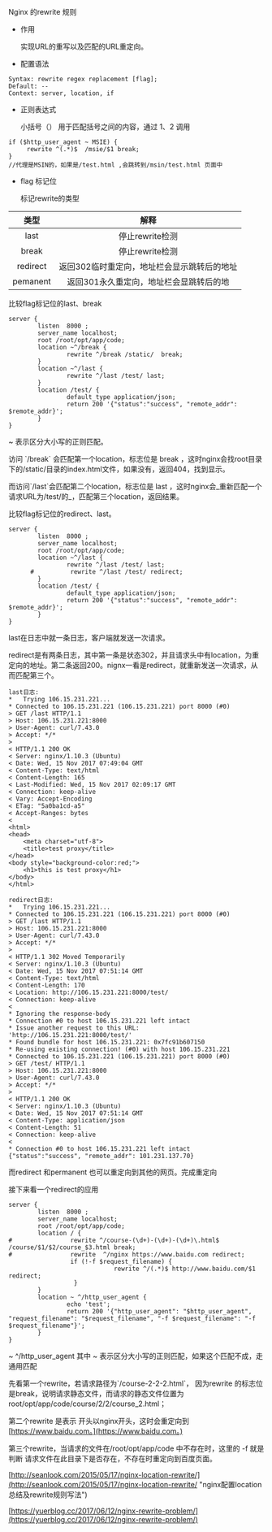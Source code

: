 Nginx 的rewrite 规则

* 作用

  实现URL的重写以及匹配的URL重定向。

* 配置语法

```
Syntax: rewrite regex replacement [flag];
Default: --
Context: server, location, if
```

* 正则表达式

  小括号（） 用于匹配括号之间的内容，通过 $1、$2 调用

```
if ($http_user_agent ~ MSIE) {
     rewrite ^(.*)$  /msie/$1 break;
}
//代理是MSIN的，如果是/test.html ,会跳转到/msin/test.html 页面中
```

* flag 标记位

  标记rewrite的类型

| 类型 | 解释 |
| :---: | :---: |
| last | 停止rewrite检测 |
| break | 停止rewrite检测 |
| redirect | 返回302临时重定向，地址栏会显示跳转后的地址 |
| pemanent | 返回301永久重定向，地址栏会显跳转后的地 |

比较flag标记位的last、break

```
server {
        listen  8000 ;
        server_name localhost;
        root /root/opt/app/code;
        location ~^/break {
                rewrite ^/break /static/  break;
        }
        location ~^/last {
                rewrite ^/last /test/ last;
        }
        location /test/ {
                default_type application/json;
                return 200 '{"status":"success", "remote_addr": $remote_addr}';
        }
}
```

~ 表示区分大小写的正则匹配。

访问 \`/break\` 会匹配第一个location，标志位是 break ，这时nginx会找root目录下的/static/目录的index.html文件，如果没有，返回404，找到显示。

而访问\`/last\`会匹配第二个location，标志位是 last ，这时nginx会_重新匹配一个请求URL为/test/的_，匹配第三个location，返回结果。

比较flag标记位的redirect、last。

```
server {
        listen  8000 ;
        server_name localhost;
        root /root/opt/app/code;
        location ~^/last {
                rewrite ^/last /test/ last;
      #          rewrite ^/last /test/ redirect;
        }
        location /test/ {
                default_type application/json;
                return 200 '{"status":"success", "remote_addr": $remote_addr}';
        }
}
```

last在日志中就一条日志，客户端就发送一次请求。

redirect是有两条日志，其中第一条是状态302，并且请求头中有location，为重定向的地址。第二条返回200。nignx一看是redirect，就重新发送一次请求，从而匹配第三个。

```
last日志:
*   Trying 106.15.231.221...
* Connected to 106.15.231.221 (106.15.231.221) port 8000 (#0)
> GET /last HTTP/1.1
> Host: 106.15.231.221:8000
> User-Agent: curl/7.43.0
> Accept: */*
>
< HTTP/1.1 200 OK
< Server: nginx/1.10.3 (Ubuntu)
< Date: Wed, 15 Nov 2017 07:49:04 GMT
< Content-Type: text/html
< Content-Length: 165
< Last-Modified: Wed, 15 Nov 2017 02:09:17 GMT
< Connection: keep-alive
< Vary: Accept-Encoding
< ETag: "5a0ba1cd-a5"
< Accept-Ranges: bytes
<
<html>
<head>
    <meta charset="utf-8">
    <title>test proxy</title>
</head>
<body style="background-color:red;">
    <h1>this is test proxy</h1>
</body>
</html>

redirect日志:
*   Trying 106.15.231.221...
* Connected to 106.15.231.221 (106.15.231.221) port 8000 (#0)
> GET /last HTTP/1.1
> Host: 106.15.231.221:8000
> User-Agent: curl/7.43.0
> Accept: */*
>
< HTTP/1.1 302 Moved Temporarily
< Server: nginx/1.10.3 (Ubuntu)
< Date: Wed, 15 Nov 2017 07:51:14 GMT
< Content-Type: text/html
< Content-Length: 170
< Location: http://106.15.231.221:8000/test/
< Connection: keep-alive
<
* Ignoring the response-body
* Connection #0 to host 106.15.231.221 left intact
* Issue another request to this URL: 'http://106.15.231.221:8000/test/'
* Found bundle for host 106.15.231.221: 0x7fc91b607150
* Re-using existing connection! (#0) with host 106.15.231.221
* Connected to 106.15.231.221 (106.15.231.221) port 8000 (#0)
> GET /test/ HTTP/1.1
> Host: 106.15.231.221:8000
> User-Agent: curl/7.43.0
> Accept: */*
>
< HTTP/1.1 200 OK
< Server: nginx/1.10.3 (Ubuntu)
< Date: Wed, 15 Nov 2017 07:51:14 GMT
< Content-Type: application/json
< Content-Length: 51
< Connection: keep-alive
<
* Connection #0 to host 106.15.231.221 left intact
{"status":"success", "remote_addr": 101.231.137.70}
```

而redirect 和permanent 也可以重定向到其他的网页。完成重定向

接下来看一个redirect的应用

```
server {
        listen  8000 ;
        server_name localhost;
        root /root/opt/app/code;
        location / {
#                rewrite ^/course-(\d+)-(\d+)-(\d+)\.html$ /course/$1/$2/course_$3.html break;
#                rewrite  ^/nginx https://www.baidu.com redirect;
                 if (!-f $request_filename) {
                             rewrite ^/(.*)$ http://www.baidu.com/$1 redirect;
                  }
        }
        location ~ ^/http_user_agent {
                echo 'test';
                return 200 '{"http_user_agent": "$http_user_agent", "request_filename": "$request_filename", "-f $request_filename": "-f $request_filename"}';
        }
}
```

~ ^/http\_user\_agent 其中 ~ 表示区分大小写的正则匹配，如果这个匹配不成，走通用匹配

先看第一个rewrite，若请求路径为\`/course-2-2-2.html\`， 因为rewrite 的标志位是break，说明请求静态文件，而请求的静态文件位置为  root/opt/app/code/course/2/2/course\_2.html；

第二个rewrite 是表示 开头以nginx开头，这时会重定向到[https://www.baidu.com。](https://www.baidu.com。)

第三个rewrite，当请求的文件在/root/opt/app/code 中不存在时，这里的 -f 就是判断 请求文件在此目录下是否存在，不存在时重定向到百度页面。

[http://seanlook.com/2015/05/17/nginx-location-rewrite/](http://seanlook.com/2015/05/17/nginx-location-rewrite/ "nginx配置location总结及rewrite规则写法")

[https://yuerblog.cc/2017/06/12/nginx-rewrite-problem/](https://yuerblog.cc/2017/06/12/nginx-rewrite-problem/)

